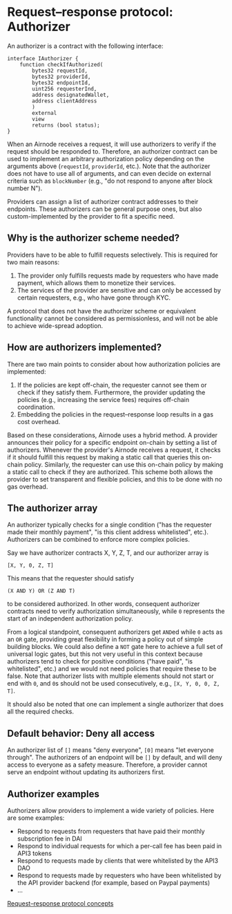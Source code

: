 # Request–response protocol: Authorizer

An authorizer is a contract with the following interface:

```solidity
interface IAuthorizer {
    function checkIfAuthorized(
        bytes32 requestId,
        bytes32 providerId,
        bytes32 endpointId,
        uint256 requesterInd,
        address designatedWallet,
        address clientAddress
        )
        external
        view
        returns (bool status);
}
```

When an Airnode receives a request, it will use authorizers to verify if the request should be responded to.
Therefore, an authorizer contract can be used to implement an arbitrary authorization policy depending on the arguments above (`requestId`, `providerId`, etc.).
Note that the authorizer does not have to use all of arguments, and can even decide on external criteria such as `blockNumber` (e.g., "do not respond to anyone after block number N").

Providers can assign a list of authorizer contract addresses to their endpoints.
These authorizers can be general purpose ones, but also custom-implemented by the provider to fit a specific need.

## Why is the authorizer scheme needed?

Providers have to be able to fulfill requests selectively.
This is required for two main reasons:

1. The provider only fulfills requests made by requesters who have made payment, which allows them to monetize their services.
2. The services of the provider are sensitive and can only be accessed by certain requesters, e.g., who have gone through KYC.

A protocol that does not have the authorizer scheme or equivalent functionality cannot be considered as permissionless, and will not be able to achieve wide-spread adoption.

## How are authorizers implemented?

There are two main points to consider about how authorization policies are implemented:

1. If the policies are kept off-chain, the requester cannot see them or check if they satisfy them.
Furthermore, the provider updating the policies (e.g., increasing the service fees) requires off-chain coordination.
2. Embedding the policies in the request–response loop results in a gas cost overhead.

Based on these considerations, Airnode uses a hybrid method.
A provider announces their policy for a specific endpoint on-chain by setting a list of authorizers.
Whenever the provider's Airnode receives a request, it checks if it should fulfill this request by making a static call that queries this on-chain policy.
Similarly, the requester can use this on-chain policy by making a static call to check if they are authorized.
This scheme both allows the provider to set transparent and flexible policies, and this to be done with no gas overhead.

## The authorizer array

An authorizer typically checks for a single condition ("has the requester made their monthly payment", "is this client address whitelisted", etc.).
Authorizers can be combined to enforce more complex policies.

Say we have authorizer contracts X, Y, Z, T, and our authorizer array is
```
[X, Y, 0, Z, T]
```
This means that the requester should satisfy
```
(X AND Y) OR (Z AND T)
```
to be considered authorized.
In other words, consequent authorizer contracts need to verify authorization simultaneously, while `0` represents the start of an independent authorization policy.

From a logical standpoint, consequent authorizers get `AND`ed while `0` acts as an `OR` gate, providing great flexibility in forming a policy out of simple building blocks.
We could also define a `NOT` gate here to achieve a full set of universal logic gates, but this not very useful in this context because authorizers tend to check for positive conditions ("have paid", "is whitelisted", etc.) and we would not need policies that require these to be false.
Note that authorizer lists with multiple elements should not start or end with `0`, and `0`s should not be used consecutively, e.g., `[X, Y, 0, 0, Z, T]`.

It should also be noted that one can implement a single authorizer that does all the required checks.

## Default behavior: Deny all access

An authorizer list of `[]` means "deny everyone", `[0]` means "let everyone through".
The authorizers of an endpoint will be `[]` by default, and will deny access to everyone as a safety measure.
Therefore, a provider cannot serve an endpoint without updating its authorizers first.

## Authorizer examples

Authorizers allow providers to implement a wide variety of policies.
Here are some examples:

- Respond to requests from requesters that have paid their monthly subscription fee in DAI
- Respond to individual requests for which a per-call fee has been paid in API3 tokens
- Respond to requests made by clients that were whitelisted by the API3 DAO
- Respond to requests made by requesters who have been whitelisted by the API provider backend (for example, based on Paypal payments)
- ...

[Request–response protocol concepts](/request-response-protocol/3-1-general-structure.md#concepts)
